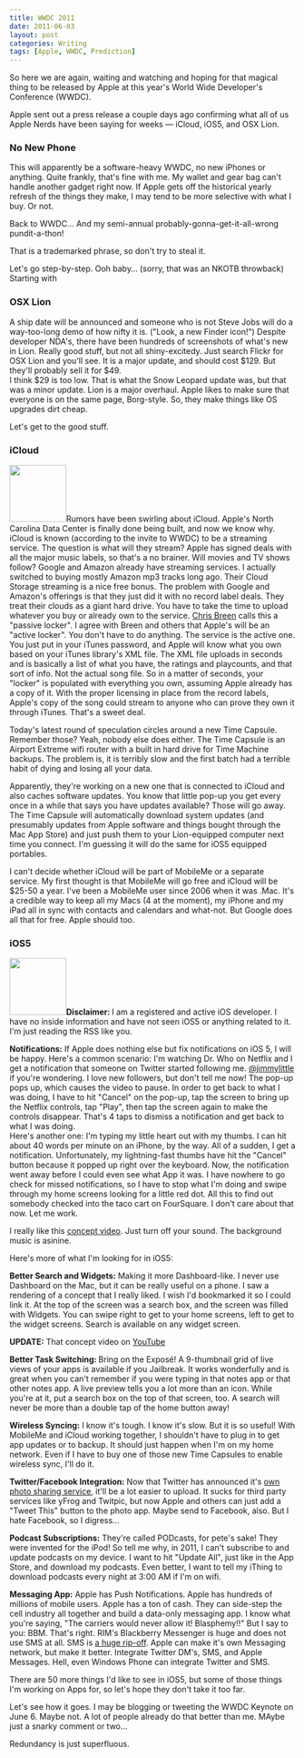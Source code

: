 ```yaml
---
title: WWDC 2011
date: 2011-06-03
layout: post
categories: Writing
tags: [Apple, WWDC, Prediction]
---
```


  <p>
 So here we are again, waiting and watching and hoping for that magical thing to be released by Apple at this year's World Wide Developer's Conference (WWDC).
  </p>
  
  <p>
    Apple sent out a press release a couple days ago confirming what all of us Apple Nerds have been saying for weeks &mdash; iCloud, iOS5, and OSX Lion.
  </p>
  
  <h3>
    No New Phone
  </h3>
  
  <p>
    This will apparently be a software-heavy WWDC, no new iPhones or anything. Quite frankly, that's fine with me. My wallet and gear bag can't handle another gadget right now. If Apple gets off the historical yearly refresh of the things they make, I may tend to be more selective with what I buy. Or not.
  </p>
  
  <p>
    Back to WWDC&#8230; And my semi-annual probably-gonna-get-it-all-wrong pundit-a-thon!
  </p>
  
  <p>
    That is a trademarked phrase, so don't try to steal it.
  </p>
  
  <p>
    Let's go step-by-step. Ooh baby&#8230; (sorry, that was an NKOTB throwback) Starting with
  </p>
  
  <h3>
    OSX Lion
  </h3>
  
  <p>
    A ship date will be announced and someone who is not Steve Jobs will do a way-too-long demo of how nifty it is. ("Look, a new Finder icon!") Despite developer NDA's, there have been hundreds of screenshots of what's new in Lion. Really good stuff, but not all shiny-excitedy. Just search Flickr for OSX Lion and you'll see. It is a major update, and should cost $129. But they'll probably sell it for $49. <br /> I think $29 is too low. That is what the Snow Leopard update was, but that was a minor update. Lion is a major overhaul. Apple likes to make sure that everyone is on the same page, Borg-style. So, they make things like OS upgrades dirt cheap.
  </p>
  
  <p>
    Let's get to the good stuff.
  </p>
  
  <h3>
    iCloud
  </h3>
  
  <p>
    <span class="full-image-float-left ssNonEditable"><span><img style="width: 100px;" src="/static/51379f72e4b037a1b7ed040f/5169b6c0e4b0cc6cf13ab2c7/5169b6c0e4b0cc6cf13ab435/1307142663297/images.jpeg/1000w" alt="" /></span></span>Rumors have been swirling about iCloud. Apple's North Carolina Data Center is finally done being built, and now we know why. iCloud is known (according to the invite to WWDC) to be a streaming service. The question is what will they stream? Apple has signed deals with all the major music labels, so that's a no brainer. Will movies and TV shows follow? Google and Amazon already have streaming services. I actually switched to buying mostly Amazon mp3 tracks long ago. Their Cloud Storage streaming is a nice free bonus. The problem with Google and Amazon's offerings is that they just did it with no record label deals. They treat their clouds as a giant hard drive. You have to take the time to upload whatever you buy or already own to the service. <a href="http://www.macworld.com/article/159800/2011/05/google_music_beta.html">Chris Breen</a> calls this a "passive locker". I agree with Breen and others that Apple's will be an "active locker". You don't have to do anything. The service is the active one. You just put in your iTunes password, and Apple will know what you own based on your iTunes library's XML file. The XML file uploads in seconds and is basically a list of what you have, the ratings and playcounts, and that sort of info. Not the actual song file. So in a matter of seconds, your "locker" is populated with everything you own, assuming Apple already has a copy of it. With the proper licensing in place from the record labels, Apple's copy of the song could stream to anyone who can prove they own it through iTunes. That's a sweet deal.
  </p>
  
  <p>
    Today's latest round of speculation circles around a new Time Capsule. Remember those? Yeah, nobody else does either. The Time Capsule is an Airport Extreme wifi router with a built in hard drive for Time Machine backups. The problem is, it is terribly slow and the first batch had a terrible habit of dying and losing all your data.
  </p>
  
  <p>
    Apparently, they're working on a new one that is connected to iCloud and also caches software updates. You know that little pop-up you get every once in a while that says you have updates available? Those will go away. The Time Capsule will automatically download system updates (and presumably updates from Apple software and things bought through the Mac App Store) and just push them to your Lion-equipped computer next time you connect. I'm guessing it will do the same for iOS5 equipped portables.
  </p>
  
  <p>
    I can't decide whether iCloud will be part of MobileMe or a separate service. My first thought is that MobileMe will go free and iCloud will be $25-50 a year. I've been a MobileMe user since 2006 when it was .Mac. It's a credible way to keep all my Macs (4 at the moment), my iPhone and my iPad all in sync with contacts and calendars and what-not. But Google does all that for free. Apple should too.
  </p>
  
  <h3>
    iOS5
  </h3>
  
  <p>
    <strong><span class="full-image-float-left ssNonEditable"><span><img style="width: 100px;" src="/static/51379f72e4b037a1b7ed040f/5169b6c0e4b0cc6cf13ab2c7/5169b6c0e4b0cc6cf13ab436/1307144247052/images-1.jpeg/1000w" alt="" /></span></span>Disclaimer:  </strong>I am a registered and active iOS developer.  I have no inside information and have not seen iOS5 or anything related to it.  I'm just reading the RSS like you.
  </p>
  
  <p>
    <strong>Notifications:</strong>  If Apple does nothing else but fix notifications on iOS 5, I will be happy. Here's a common scenario: I'm watching Dr. Who on Netflix and I get a notification that someone on Twitter started following me. <a href="http://www.twitter.com/jimmylittle " target="_blank">@jimmylittle</a> if you're wondering. I love new followers, but don't tell me now! The pop-up pops up, which causes the video to pause. In order to get back to what I was doing, I have to hit "Cancel" on the pop-up, tap the screen to bring up the Netflix controls, tap "Play", then tap the screen again to make the controls disappear. That's 4 taps to dismiss a notification and get back to what I was doing. <br /> Here's another one: I'm typing my little heart out with my thumbs. I can hit about 40 words per minute on an iPhone, by the way. All of a sudden, I get a notification. Unfortunately, my lightning-fast thumbs have hit the "Cancel" button because it popped up right over the keyboard. Now, the notification went away before I could even see what App it was. I have nowhere to go check for missed notifications, so I have to stop what I'm doing and swipe through my home screens looking for a little red dot. All this to find out somebody checked into the taco cart on FourSquare. I don't care about that now. Let me work.
  </p>
  
  <p>
    I really like this <a href="http://www.youtube.com/watch?v=3-_wx0Tn_LI&feature=related" target="_blank">concept video</a>.  Just turn off your sound.  The background music is asinine.
  </p>
  
  <p>
    Here's more of what I'm looking for in iOS5:
  </p>
  
  <p>
    <strong>Better Search and Widgets:</strong> Making it more Dashboard-like.  I never use Dashboard on the Mac, but it can be really useful on a phone.  I saw a rendering of a concept that I really liked. I wish I'd bookmarked it so I could link it.  At the top of the screen was a search box, and the screen was filled with Widgets.  You can swipe right to get to your home screens, left to get to the widget screens.  Search is available on any widget screen.
  </p>
  
  <p>
    <strong>UPDATE:</strong>  That concept video on <a href="http://www.youtube.com/watch?v=_B3uj-MAJx0&feature=relmfu" target="_blank">YouTube</a>
  </p>
  
  <p>
    <strong>Better Task Switching: </strong>Bring on the Expos&eacute;!  A 9-thumbnail grid of live views of your apps is available if you Jailbreak.  It works wonderfully and is great when you can't remember if you were typing in that notes app or that other notes app.  A live preview tells you a lot more than an icon.  While you're at it, put a search box on the top of that screen, too.  A search will never be more than a double tap of the home button away!
  </p>
  
  <p>
    <strong>Wireless Syncing:</strong> I know it's tough. I know it's slow. But it is so useful! With MobileMe and iCloud working together, I shouldn't have to plug in to get app updates or to backup. It should just happen when I'm on my home network. Even if I have to buy one of those new Time Capsules to enable wireless sync, I'll do it.
  </p>
  
  <p>
    <strong>Twitter/Facebook Integration:</strong> Now that Twitter has announced it's <a href="http://news.cnet.com/8301-19882_3-20067997-250.html">own photo sharing service</a>, it'll be a lot easier to upload. It sucks for third party services like yFrog and Twitpic, but now Apple and others can just add a "Tweet This" button to the photo app. Maybe send to Facebook, also. But I hate Facebook, so I digress&#8230; 
  </p>
  
  <p>
    <strong>Podcast Subscriptions:</strong> They're called PODcasts, for pete's sake! They were invented for the iPod! So tell me why, in 2011, I can't subscribe to and update podcasts on my device. I want to hit "Update All", just like in the App Store, and download my podcasts. Even better, I want to tell my iThing to download podcasts every night at 3:00 AM if I'm on wifi.
  </p>
  
  <p>
    <strong>Messaging App:</strong> Apple has Push Notifications. Apple has hundreds of millions of mobile users. Apple has a ton of cash. They can side-step the cell industry all together and build a data-only messaging app. I know what you're saying, "The carriers would never allow it! Blasphemy!!" But I say to you: BBM. That's right. RIM's Blackberry Messenger is huge and does not use SMS at all. SMS is <a href="/blog/2008/7/3/att-and-everyone-else-charges-1497-per-megabyte.html">a huge rip-off</a>. Apple can make it's own Messaging network, but make it better. Integrate Twitter DM's, SMS, and Apple Messages. Hell, even Windows Phone can integrate Twitter and SMS.
  </p>
  
  <p>
    There are 50 more things I'd like to see in iOS5, but some of those things I'm working on Apps for, so let's hope they don't take it too far.
  </p>
  
  <p>
    Let's see how it goes. I may be blogging or tweeting the WWDC Keynote on June 6. Maybe not. A lot of people already do that better than me.  MAybe just a snarky comment or two&#8230;
  </p>
  
  <p>
    Redundancy is just superfluous.
  </p>
